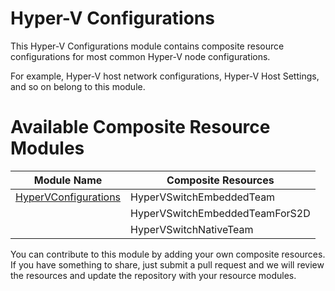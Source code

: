 # Hyper-V Configurations #
This Hyper-V Configurations module contains composite resource configurations for most common Hyper-V node configurations. 

For example, Hyper-V host network configurations, Hyper-V Host Settings, and so on belong to this module.

# Available Composite Resource Modules #
| Module Name  | Composite Resources |
| -----------  | ------------------- |
| [HyperVConfigurations](https://www.powershellgallery.com/packages/HyperVConfigurations) | HyperVSwitchEmbeddedTeam |
|  | HyperVSwitchEmbeddedTeamForS2D |
|  | HyperVSwitchNativeTeam |

You can contribute to this module by adding your own composite resources. If you have something to share, just submit a pull request and we will review the resources and update the repository with your resource modules.
